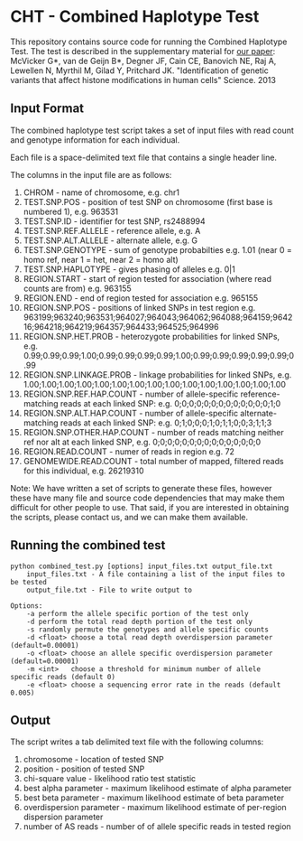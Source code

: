 CHT -  Combined Haplotype Test
======================

This repository contains source code for running the Combined Haplotype Test. The 
test is described in the supplementary material for [our paper](http://dx.doi.org/10.1126/science.1242429): McVicker G\*, van de Geijn B\*, Degner JF, Cain CE, Banovich NE, Raj A, 
Lewellen N, Myrthil M, Gilad Y, Pritchard JK. "Identification of genetic variants that 
affect histone modifications in human cells" Science. 2013


Input Format
----------

The combined haplotype test script takes a set of input files with
read count and genotype information for each individual. 

Each file is a space-delimited text file that contains a single header line.

The columns in the input file are as follows:

1. CHROM - name of chromosome, e.g. chr1
2. TEST.SNP.POS - position of test SNP on chromosome (first base is numbered 1),  e.g. 963531
3. TEST.SNP.ID - identifier for test SNP, rs2488994
4. TEST.SNP.REF.ALLELE - reference allele, e.g. A
5. TEST.SNP.ALT.ALLELE - alternate allele, e.g. G
6. TEST.SNP.GENOTYPE - sum of genotype probabilties e.g. 1.01 (near 0 = homo ref, near 1 = het, near 2 = homo alt)
7. TEST.SNP.HAPLOTYPE - gives phasing of alleles e.g. 0|1
8. REGION.START - start of region tested for association (where read counts are from) e.g. 963155
9. REGION.END - end of region tested for association e.g. 965155
10. REGION.SNP.POS - positions of linked SNPs in test region e.g. 963199;963240;963531;964027;964043;964062;964088;964159;964216;964218;964219;964357;964433;964525;964996
11. REGION.SNP.HET.PROB - heterozygote probabilities for linked SNPs, e.g. 0.99;0.99;0.99;1.00;0.99;0.99;0.99;0.99;1.00;0.99;0.99;0.99;0.99;0.99;0.99
12. REGION.SNP.LINKAGE.PROB - linkage probabilities for linked SNPs, e.g. 1.00;1.00;1.00;1.00;1.00;1.00;1.00;1.00;1.00;1.00;1.00;1.00;1.00;1.00;1.00
13. REGION.SNP.REF.HAP.COUNT - number of allele-specific reference-matching reads at each linked SNP: e.g. 0;0;0;0;0;0;0;0;0;0;0;0;0;1;0
14. REGION.SNP.ALT.HAP.COUNT - number of allele-specific alternate-matching reads at each linked SNP: e.g. 0;1;0;0;0;1;0;1;1;0;0;3;1;1;3
15. REGION.SNP.OTHER.HAP.COUNT - number of reads matching neither ref nor alt at each linked SNP, e.g. 0;0;0;0;0;0;0;0;0;0;0;0;0;0;0
16. REGION.READ.COUNT - numer of reads in region e.g. 72
17. GENOMEWIDE.READ.COUNT - total number of mapped, filtered reads for this individual, e.g. 26219310

Note: We have written a set of scripts to generate these files,
however these have many file and source code dependencies that may
make them difficult for other people to use. That said, if you are
interested in obtaining the scripts, please contact us, and we can
make them available.




Running the combined test
---------------------

    python combined_test.py [options] input_files.txt output_file.txt
        input_files.txt - A file containing a list of the input files to be tested
        output_file.txt - File to write output to

    Options:
        -a perform the allele specific portion of the test only
        -d perform the total read depth portion of the test only
        -s randomly permute the genotypes and allele specific counts
        -d <float> choose a total read depth overdispersion parameter (default=0.00001)
        -o <float> choose an allele specific overdispersion parameter (default=0.00001)
        -m <int>   choose a threshold for minimum number of allele specific reads (default 0)
        -e <float> choose a sequencing error rate in the reads (default 0.005)


Output
------

The script writes a tab delimited text file with the following columns:

1. chromosome - location of tested SNP
2. position - position of tested SNP
3. chi-square value - likelihood ratio test statistic
4. best alpha parameter - maximum likelihood estimate of alpha parameter
5. best beta parameter - maximum likelihood estimate of beta parameter
6. overdispersion parameter - maximum  likelihood estimate of per-region dispersion parameter
7. number of AS reads - number  of of allele specific reads in tested region



